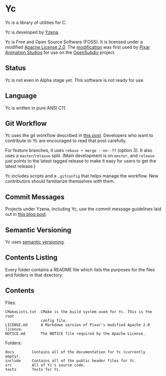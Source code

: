 # Yc

Yc is a library of utilities for C.

Yc is developed by [Yzena](http://yzena.com/).

Yc is Free and Open Source Software (FOSS). It is licensed under a modified
[Apache License 2.0](https://www.apache.org/licenses/LICENSE-2.0.html). The
[modification](http://graphics.pixar.com/opensubdiv/docs/license.html) was first
used by [Pixar Animation Studios](https://www.pixar.com/) for use on the
[OpenSubdiv](http://graphics.pixar.com/opensubdiv/docs/intro.html) project.

## Status

Yc is not even in Alpha stage yet. This software is not ready for use.

## Language

Yc is written in pure ANSI C11.

## Git Workflow

Yc uses the git workflow described in
[this post](http://endoflineblog.com/oneflow-a-git-branching-model-and-workflow).
Developers who want to contribute to Yc are encouraged to read that post
carefully.

For feature branches, it uses `rebase + merge --no--ff` (option 3). It also uses
a `master`/`release` split. (Main development is on `master`, and `release` just
points to the latest tagged release to make it easy for users to get the latest
release.)

Yc includes scripts and a `.gitconfig` that helps manage the workflow. New
contributors should familiarize themselves with them.

## Commit Messages

Projects under Yzena, including Yc, use the commit message guidelines laid out
in [this blog post](http://tbaggery.com/2008/04/19/a-note-about-git-commit-messages.html).

## Semantic Versioning

Yc uses [semantic versioning](http://semver.org/).

## Contents Listing

Every folder contains a README file which lists the purposes for the files and
folders in that directory.

## Contents

Files:

	CMakeLists.txt  CMake is the build system used for Yc. This is the root
	                config file.
	LICENSE.md      A Markdown version of Pixar's modified Apache 2.0 license.
	NOTICE.md       The NOTICE file required by the Apache License.

Folders:

	docs        Contains all of the documentation for Yc (currently empty).
	include     Contains all of the public header files for Yc.
	src         All of Yc's source code.
	tests       Tests for Yc.
